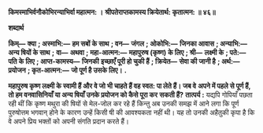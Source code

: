 **किमस्माभिर्वनौकोभिरन्याभिर्वा महात्मन: ।** **श्रीपतेराप्तकामस्य क्रियेतार्थ: कृतात्मन: ॥ ४६॥** 

**शब्दार्थ** 

**किम्—** **क्या** **; अस्माभि:—** **हम सबों के साथ** **; वन—** **जंगल** **; ओकोभि:—** **जिनका आवास** **; अन्याभि:—** **अन्य षियों के साथ** **;** **वा—** **अथवा** **; महा-आत्मन:—** **महापुरुष (कृष्ण) के लिए** **; श्री—** **लक्ष्मी के** **; पते:—** **पति के लिए** **; आप्त-कामस्य—** **जिनकी** **इच्छाएँ पूरी हो चुकी हैं** **; क्रियेत—** **सेवा की जानी है** **; अर्थ:—** **प्रयोजन** **; कृत-आत्मन:—** **जो पूर्ण है उसके लिए।** **.** 

**महापुरुष कृष्ण लक्ष्मी के स्वामी हैं और वे जो भी चाहते हैं वह स्वत: पा लेते हैं। जब वे** **अपने में पहले से पूर्ण हैं, तो हम वनवासिनियाँ या अन्य षियाँ उनके प्रयोजन को कैसे पूरा कर** **सकती हैं?** **तात्पर्य :** यद्यपि गोपियाँ पछता रही थीं कि कृष्ण मथुरा की षियों से मेल-जोल कर रहे हैं किन्तु अब उनकी समझ में आने लगा कि पूर्ण पुरुषोत्तम भगवान् होने के कारण उन्हें किसी षी की आवश्यकता नहीं थी। यह तो उनकी अहैतुकी कृपा है कि वे अपने प्रिय भक्तों को अपनी संगति प्रदान करते हैं।  